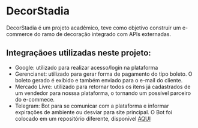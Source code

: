 # DecorStadia

DecorStadia é um projeto acadêmico, teve como objetivo construir um e-commerce do ramo de decoração integrado com APIs externadas.

## Integraçãoes utilizadas neste projeto:
- Google: utilizado para realizar acesso/login na plataforma
- Gerencianet: utilizado para gerar forma de pagamento do tipo boleto. O boleto gerado é exibido e também enviado para o e-mail do cliente.
- Mercado Livre: utilizado para retornar todos os itens já cadastrados de um vendedor para nosssa plataforma, o tornando um possível parceiro do e-commece.
- Telegram: Bot para se comunicar com a plataforma e informar expirações de ambiente ou desviar para site principal. O Bot foi colocado em um repositório diferente, disponível [AQUI](https://github.com/gabrielmotroni-prog/DecorStadiaBot)
